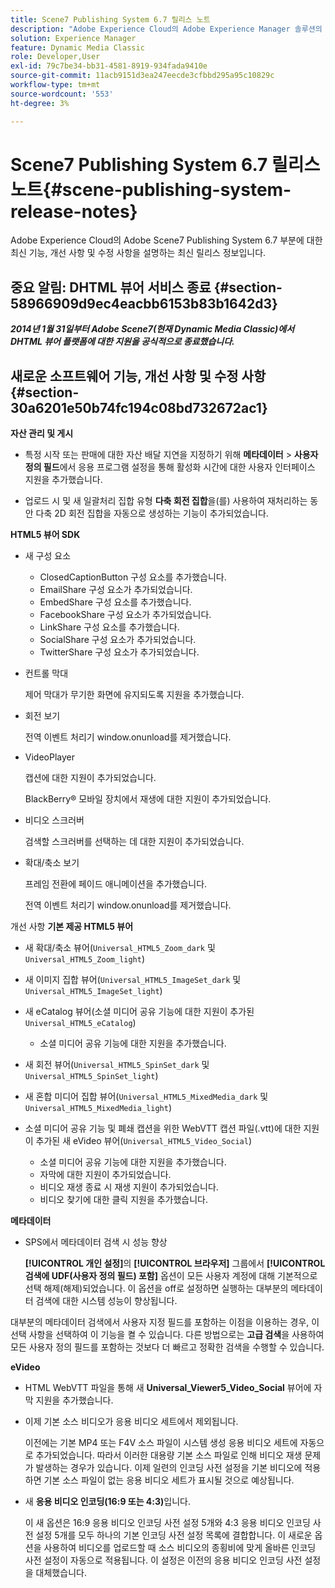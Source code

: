 ```yaml
---
title: Scene7 Publishing System 6.7 릴리스 노트
description: "Adobe Experience Cloud의 Adobe Experience Manager 솔루션의 일부인 Adobe Scene7 Publishing System 6.7에 대한 최신 기능, 개선 사항 및 수정 사항을 설명하는 최신 릴리스 정보입니다."
solution: Experience Manager
feature: Dynamic Media Classic
role: Developer,User
exl-id: 79c7be34-bb31-4581-8919-934fada9410e
source-git-commit: 11acb9151d3ea247eecde3cfbbd295a95c10829c
workflow-type: tm+mt
source-wordcount: '553'
ht-degree: 3%

---
```


# Scene7 Publishing System 6.7 릴리스 노트{#scene-publishing-system-release-notes}

Adobe Experience Cloud의 Adobe Scene7 Publishing System 6.7 부분에 대한 최신 기능, 개선 사항 및 수정 사항을 설명하는 최신 릴리스 정보입니다.

## 중요 알림: DHTML 뷰어 서비스 종료 {#section-58966909d9ec4eacbb6153b83b1642d3}

***2014년 1월 31일부터 Adobe Scene7(현재 Dynamic Media Classic)에서 DHTML 뷰어 플랫폼에 대한 지원을 공식적으로 종료했습니다.***

## 새로운 소프트웨어 기능, 개선 사항 및 수정 사항 {#section-30a6201e50b74fc194c08bd732672ac1}

**자산 관리 및 게시**

* 특정 시작 또는 판매에 대한 자산 배달 지연을 지정하기 위해 **메타데이터** > **사용자 정의 필드**&#x200B;에서 응용 프로그램 설정을 통해 활성화 시간에 대한 사용자 인터페이스 지원을 추가했습니다.

<!--   [More information](http://help.adobe.com/en_US/scene7/using/WS08F62297-36A5-4c35-9D4E-5BE38C41D39C.html). -->

* 업로드 시 및 새 일괄처리 집합 유형 **다축 회전 집합**&#x200B;을(를) 사용하여 재처리하는 동안 다축 2D 회전 집합을 자동으로 생성하는 기능이 추가되었습니다.

<!--   [More information](http://help.adobe.com/en_US/scene7/using/WSf6ef983f54a76485-20cc30b112624e7b244-7fff.html). -->

**HTML5 뷰어 SDK**

<!-- The *Adobe Scene7 HTML5 Viewers SDK* is available as part of the SDK download from Adobe Developer Connection.

[More information](http://help.adobe.com/en_US/scene7/using/WSd4272150f67705c11b002eec12fcba4dee6-8000.html). -->

* 새 구성 요소

   * ClosedCaptionButton 구성 요소를 추가했습니다.
   * EmailShare 구성 요소가 추가되었습니다.
   * EmbedShare 구성 요소를 추가했습니다.
   * FacebookShare 구성 요소가 추가되었습니다.
   * LinkShare 구성 요소를 추가했습니다.
   * SocialShare 구성 요소가 추가되었습니다.
   * TwitterShare 구성 요소가 추가되었습니다.

* 컨트롤 막대

  제어 막대가 무기한 화면에 유지되도록 지원을 추가했습니다.

* 회전 보기

  전역 이벤트 처리기 window.onunload를 제거했습니다.

* VideoPlayer

  캡션에 대한 지원이 추가되었습니다.

  BlackBerry® 모바일 장치에서 재생에 대한 지원이 추가되었습니다.

* 비디오 스크러버

  검색할 스크러버를 선택하는 데 대한 지원이 추가되었습니다.

* 확대/축소 보기

  프레임 전환에 페이드 애니메이션을 추가했습니다.

  전역 이벤트 처리기 window.onunload를 제거했습니다.

개선 사항
**기본 제공 HTML5 뷰어**

* 새 확대/축소 뷰어(`Universal_HTML5_Zoom_dark` 및 `Universal_HTML5_Zoom_light`)
* 새 이미지 집합 뷰어(`Universal_HTML5_ImageSet_dark` 및 `Universal_HTML5_ImageSet_light`)
* 새 eCatalog 뷰어(소셜 미디어 공유 기능에 대한 지원이 추가된 `Universal_HTML5_eCatalog`)

   * 소셜 미디어 공유 기능에 대한 지원을 추가했습니다.

* 새 회전 뷰어(`Universal_HTML5_SpinSet_dark` 및 `Universal_HTML5_SpinSet_light`)

* 새 혼합 미디어 집합 뷰어(`Universal_HTML5_MixedMedia_dark` 및 `Universal_HTML5_MixedMedia_light`)
* 소셜 미디어 공유 기능 및 폐쇄 캡션을 위한 WebVTT 캡션 파일(.vtt)에 대한 지원이 추가된 새 eVideo 뷰어(`Universal_HTML5_Video_Social`)

   * 소셜 미디어 공유 기능에 대한 지원을 추가했습니다.
   * 자막에 대한 지원이 추가되었습니다.
   * 비디오 재생 종료 시 재생 지원이 추가되었습니다.
   * 비디오 찾기에 대한 클릭 지원을 추가했습니다.

<!-- [Viewer preset compatibility matrix](http://help.adobe.com/en_US/scene7/using/WS6E593DEA-7D81-4cd6-84B0-85E8BB274176.html).

[Adding captions to eVideo](http://help.adobe.com/en_US/scene7/using/WS98ca2e6790647c06-6f6f53e137b959f094-8000.html). -->
**메타데이터**

* SPS에서 메타데이터 검색 시 성능 향상

  **[!UICONTROL 개인 설정]**&#x200B;의 **[!UICONTROL 브라우저]** 그룹에서 **[!UICONTROL 검색에 UDF(사용자 정의 필드) 포함]** 옵션이 모든 사용자 계정에 대해 기본적으로 선택 해제(해제)되었습니다. 이 옵션을 off로 설정하면 실행하는 대부분의 메타데이터 검색에 대한 시스템 성능이 향상됩니다.

<!--   [Personal Setup](http://help.adobe.com/en_US/scene7/using/WSCAAE9C8A-F172-43a8-B134-6163E7C80218.html). -->

대부분의 메타데이터 검색에서 사용자 지정 필드를 포함하는 이점을 이용하는 경우, 이 선택 사항을 선택하여 이 기능을 켤 수 있습니다. 다른 방법으로는 **고급 검색**&#x200B;을 사용하여 모든 사용자 정의 필드를 포함하는 것보다 더 빠르고 정확한 검색을 수행할 수 있습니다.

<!--   [Advanced search](http://help.adobe.com/en_US/scene7/using/WS259993e42159a215-1c6a66df1265272619e-7ff5.html). -->

**eVideo**

* HTML WebVTT 파일을 통해 새 **Universal_Viewer5_Video_Social** 뷰어에 자막 지원을 추가했습니다.

<!--   [Adding captions to eVideo](http://help.stage.adobe.com/en_US/scene7/using/WS98ca2e6790647c06-6f6f53e137b959f094-8000.html). -->

* 이제 기본 소스 비디오가 응용 비디오 세트에서 제외됩니다.

  이전에는 기본 MP4 또는 F4V 소스 파일이 시스템 생성 응용 비디오 세트에 자동으로 추가되었습니다. 따라서 이러한 대용량 기본 소스 파일로 인해 비디오 재생 문제가 발생하는 경우가 있습니다. 이제 일련의 인코딩 사전 설정을 기본 비디오에 적용하면 기본 소스 파일이 없는 응용 비디오 세트가 표시될 것으로 예상됩니다.

* 새 **응용 비디오 인코딩(16:9 또는 4:3)**&#x200B;입니다.

  이 새 옵션은 16:9 응용 비디오 인코딩 사전 설정 5개와 4:3 응용 비디오 인코딩 사전 설정 5개를 모두 하나의 기본 인코딩 사전 설정 목록에 결합합니다. 이 새로운 옵션을 사용하여 비디오를 업로드할 때 소스 비디오의 종횡비에 맞게 올바른 인코딩 사전 설정이 자동으로 적용됩니다. 이 설정은 이전의 응용 비디오 인코딩 사전 설정을 대체했습니다.

<!--   [More information](http://help.stage.adobe.com/en_US/scene7/using/WSE86ACF2B-BD50-4c48-A1D7-9CD4405B62D0.html). -->
